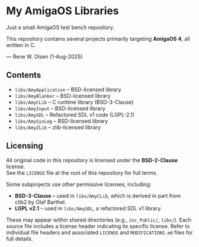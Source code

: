 # My AmigaOS Libraries

Just a small AmigaOS test bench repository.

This repository contains several projects primarily targeting **AmigaOS 4**, all written in C.

— Rene W. Olsen (1-Aug-2025)

## Contents

- `libs/AmyApplication` – BSD-licensed library
- `libs/AmyBlanker` – BSD-licensed library
- `libs/AmyCLib` – C runtime library (BSD-3-Clause)
- `libs/AmyInput` – BSD-licensed library
- `libs/AmySDL` – Refactored SDL v1 code (LGPL-2.1)
- `libs/AmySysLog` – BSD-licensed library
- `libs/AmyZLib` – zlib-licensed library

## Licensing

All original code in this repository is licensed under the **BSD-2-Clause** license.  
See the `LICENSE` file at the root of this repository for full terms.

Some subprojects use other permissive licenses, including:

- **BSD-3-Clause** – used in `libs/AmyCLib`, which is derived in part from clib2 by Olaf Barthel.
- **LGPL v2.1** – used in `libs/AmySDL`, a refactored SDL v1 library.

These may appear within shared directories (e.g., `inc_Public/`, `libs/`).
Each source file includes a license header indicating its specific license.
Refer to individual file headers and associated `LICENSE` and `MODIFICATIONS.md` files for full details.
